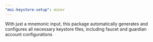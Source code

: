 ```yaml
---
"moi-keystore-setup": minor
---
```


With just a mnemonic input, this package automatically generates and configures all necessary keystore files, including faucet and guardian account configurations
